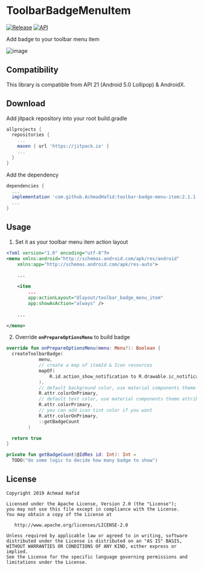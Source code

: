 ToolbarBadgeMenuItem
====================

[![Release](https://jitpack.io/v/AchmadHafid/toolbar-badge-menu-item.svg)](https://jitpack.io/#AchmadHafid/toolbar-badge-menu-item)
[![API](https://img.shields.io/badge/API-21%2B-brightgreen.svg?style=flat)](https://android-arsenal.com/api?level=21)

Add badge to your toolbar menu item

![image](https://github.com/AchmadHafid/toolbar-badge-menu-item/blob/master/art/demo.gif)



Compatibility
-------------

This library is compatible from API 21 (Android 5.0 Lollipop) & AndroidX.



Download
--------

Add jitpack repository into your root build.gradle

```groovy
allprojects {
  repositories {
    ...
    maven { url 'https://jitpack.io' }
    ...
  }
}
```

Add the dependency

```groovy
dependencies {
  ...
  implementation 'com.github.AchmadHafid:toolbar-badge-menu-item:2.1.1'
  ...
}
```



Usage
-----

1. Set it as your toolbar menu item action layout

``` xml
<?xml version="1.0" encoding="utf-8"?>
<menu xmlns:android="http://schemas.android.com/apk/res/android"
    xmlns:app="http://schemas.android.com/apk/res-auto">
    
    ...

    <item
        ...
        app:actionLayout="@layout/toolbar_badge_menu_item"
        app:showAsAction="always" />
        
    ...

</menu>
```

2. Override **```onPrepareOptionsMenu```** to build badge

``` kotlin
override fun onPrepareOptionsMenu(menu: Menu?): Boolean {
  createToolbarBadge(
            menu,
            // create a map of itemId & Icon resources
            mapOf(
                R.id.action_show_notification to R.drawable.ic_notifications_none_white_24dp
            ),
            // default background color, use material components theme attribute
            R.attr.colorOnPrimary,
            // default text color, use material components theme attribute
            R.attr.colorPrimary,
            // you can add icon tint color if you want
            R.attr.colorOnPrimary,
            ::getBadgeCount
        )

  return true
}

private fun getBadgeCount(@IdRes id: Int): Int = 
  TODO("do some logic to decide how many badge to show")

```



License
-------

    Copyright 2019 Achmad Hafid

    Licensed under the Apache License, Version 2.0 (the "License");
    you may not use this file except in compliance with the License.
    You may obtain a copy of the License at
    
       http://www.apache.org/licenses/LICENSE-2.0
    
    Unless required by applicable law or agreed to in writing, software
    distributed under the License is distributed on an "AS IS" BASIS,
    WITHOUT WARRANTIES OR CONDITIONS OF ANY KIND, either express or implied.
    See the License for the specific language governing permissions and
    limitations under the License.
